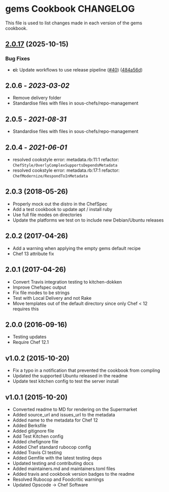 # gems Cookbook CHANGELOG

This file is used to list changes made in each version of the gems cookbook.

## [2.0.17](https://github.com/sous-chefs/gems/compare/2.0.16...v2.0.17) (2025-10-15)


### Bug Fixes

* **ci:** Update workflows to use release pipeline ([#40](https://github.com/sous-chefs/gems/issues/40)) ([484a56d](https://github.com/sous-chefs/gems/commit/484a56d3f8285112ee3dc568fc2e42a114b3b068))

## 2.0.6 - *2023-03-02*

* Remove delivery folder
* Standardise files with files in sous-chefs/repo-management

## 2.0.5 - *2021-08-31*

* Standardise files with files in sous-chefs/repo-management

## 2.0.4 - *2021-06-01*

* resolved cookstyle error: metadata.rb:11:1 refactor: `ChefStyle/OverlyComplexSupportsDependsMetadata`
* resolved cookstyle error: metadata.rb:17:1 refactor: `ChefModernize/RespondToInMetadata`

## 2.0.3 (2018-05-26)

* Properly mock out the distro in the ChefSpec
* Add a test cookbook to update apt / install ruby
* Use full file modes on directories
* Update the platforms we test on to include new Debian/Ubuntu releases

## 2.0.2 (2017-04-26)

* Add a warning when applying the empty gems default recipe
* Chef 13 attribute fix

## 2.0.1 (2017-04-26)

* Convert Travis integration testing to kitchen-dokken
* Improve Chefspec output
* Fix file modes to be strings
* Test with Local Delivery and not Rake
* Move templates out of the default directory since only Chef < 12 requires this

## 2.0.0 (2016-09-16)

* Testing updates
* Require Chef 12.1

## v1.0.2 (2015-10-20)

* Fix a typo in a notification that prevented the cookbook from compling
* Updated the supported Ubuntu released in the readme
* Update test kitchen config to test the server install

## v1.0.1 (2015-10-20)

* Converted readme to MD for rendering on the Supermarket
* Added source_url and issues_url to the metadata
* Added name to the metadata for Chef 12
* Added Berksfile
* Added gitignore file
* Add Test Kitchen config
* Added chefignore file
* Added Chef standard rubocop config
* Added Travis CI testing
* Added Gemfile with the latest testing deps
* Updated testing and contributing docs
* Added maintainers.md and maintainers.toml files
* Added travis and cookbook version badges to the readme
* Resolved Rubocop and Foodcritic warnings
* Updated Opscode -> Chef Software
